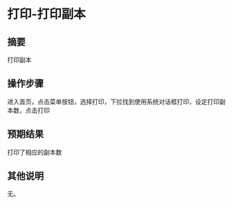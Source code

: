 # 打印-打印副本

## 摘要

打印副本

## 操作步骤

进入首页，点击菜单按钮，选择打印，下拉找到使用系统对话框打印，设定打印副本数，点击打印

## 预期结果

打印了相应的副本数

## 其他说明

无。
